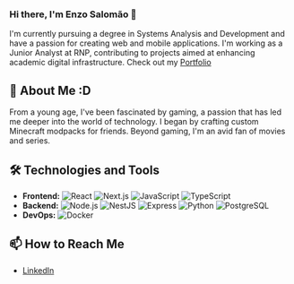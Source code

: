 ### Hi there, I'm Enzo Salomão 👋

I'm currently pursuing a degree in Systems Analysis and Development and have a passion for creating web and mobile applications. I'm working as a Junior Analyst at RNP, contributing to projects aimed at enhancing academic digital infrastructure.
Check out my [Portfolio](https://www.enzodourado.shop/)

## 🌟 About Me :D
From a young age, I've been fascinated by gaming, a passion that has led me deeper into the world of technology. I began by crafting custom Minecraft modpacks for friends.
Beyond gaming, I'm an avid fan of movies and series.

## 🛠️ Technologies and Tools
- **Frontend:** ![React](https://img.shields.io/badge/-React-61DAFB?style=flat-square&logo=react) ![Next.js](https://img.shields.io/badge/-Next.js-000000?style=flat-square&logo=next.js) ![JavaScript](https://img.shields.io/badge/-JavaScript-F7DF1E?style=flat-square&logo=javascript) ![TypeScript](https://img.shields.io/badge/-TypeScript-3178C6?style=flat-square&logo=typescript)
- **Backend:** ![Node.js](https://img.shields.io/badge/-Node.js-339933?style=flat-square&logo=node.js) ![NestJS](https://img.shields.io/badge/-NestJS-E0234E?style=flat-square&logo=nestjs) ![Express](https://img.shields.io/badge/-Express-000000?style=flat-square&logo=express) ![Python](https://img.shields.io/badge/-Python-3776AB?style=flat-square&logo=python) ![PostgreSQL](https://img.shields.io/badge/-PostgreSQL-336791?style=flat-square&logo=postgresql)
- **DevOps:** ![Docker](https://img.shields.io/badge/-Docker-2496ED?style=flat-square&logo=docker)

## 📫 How to Reach Me
- [LinkedIn](https://www.linkedin.com/in/enzo-salom%C3%A3o-13391626b/)
